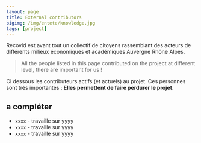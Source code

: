```yaml
---
layout: page
title: External contributors
bigimg: /img/entete/knowledge.jpg
tags: [project]
---
```


Recovid est avant tout un collectif de citoyens rassemblant des acteurs de différents milieux économiques et académiques Auvergne Rhône Alpes.

> All the people listed in this page contributed on the project at different level, there are important for us !

Ci dessous les contributeurs actifs (et actuels) au projet. Ces personnes sont très importantes : **Elles permettent de faire perdurer le projet.**

## a compléter

* ``xxxx`` - travaille sur yyyy
* ``xxxx`` - travaille sur yyyy
* ``xxxx`` - travaille sur yyyy
